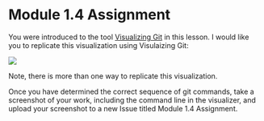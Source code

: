 # Module 1.4 Assignment

You were introduced to the tool [Visualizing Git](http://git-school.github.io/visualizing-git/) in this lesson. I would like you to replicate this visualization using Visulaizing Git:

![](https://github.com/github-campus-advisors/Campus-Advisor-Training/blob/master/Module%201/assets/visualize_git.png)

Note, there is more than one way to replicate 
this visualization. 

Once you have determined the correct sequence of git commands, take a screenshot of your work, including the command line in the visualizer, and upload your screenshot to a new Issue titled Module 1.4 Assignment. 
